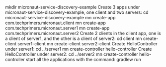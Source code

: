 mkdir micronaut-service-discovery-example
Create 3 apps under micronaut-service-discovery-example, one client and two servers:
cd micronaut-service-discovery-example
mn create-app com.techprimers.micronaut.client
mn create-app com.techprimers.micronaut.server1
mn create-app com.techprimers.micronaut.server2
Create 2 clients in the client app, one is a client of server1, and the other is a client of server2:
cd client 
mn create-client server1-client
mn create-client server2-client
Create HelloController under server1:
cd ../server1
mn create-controller hello-controller
Create HelloController under server2:
cd ../server2
mn create-controller hello-controller
start all the applications with the command:
gradlew run